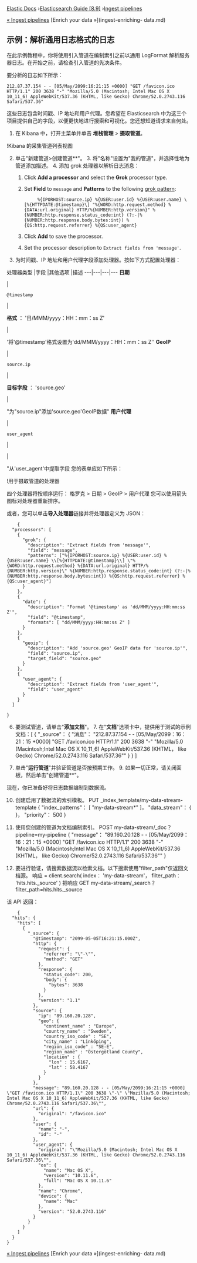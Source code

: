 

[Elastic Docs](/guide/) ›[Elasticsearch Guide [8.9]](index.md) ›[Ingest
pipelines](ingest.md)

[« Ingest pipelines](ingest.md) [Enrich your data »](ingest-enriching-
data.md)

## 示例：解析通用日志格式的日志

在此示例教程中，你将使用引入管道在编制索引之前以通用 LogFormat 解析服务器日志。在开始之前，请检查引入管道的先决条件。

要分析的日志如下所示：

    
    
    212.87.37.154 - - [05/May/2099:16:21:15 +0000] "GET /favicon.ico HTTP/1.1" 200 3638 "-" "Mozilla/5.0 (Macintosh; Intel Mac OS X 10_11_6) AppleWebKit/537.36 (KHTML, like Gecko) Chrome/52.0.2743.116 Safari/537.36"

这些日志包含时间戳、IP 地址和用户代理。您希望在 Elasticsearch 中为这三个项目提供自己的字段，以便更快地进行搜索和可视化。您还想知道请求来自何处。

1. 在 Kibana 中，打开主菜单并单击 **堆栈管理** > **摄取管道**。

!Kibana 的采集管道列表视图

2. 单击"新建管道>创建管道**"。  3. 将"名称"设置为"我的管道"，并选择性地为管道添加描述。  4. 添加 grok 处理器以解析日志消息：

    1. Click **Add a processor** and select the **Grok** processor type. 
    2. Set **Field** to `message` and **Patterns** to the following [grok pattern](grok.html "Grokking grok"):
        
                %{IPORHOST:source.ip} %{USER:user.id} %{USER:user.name} \[%{HTTPDATE:@timestamp}\] "%{WORD:http.request.method} %{DATA:url.original} HTTP/%{NUMBER:http.version}" %{NUMBER:http.response.status_code:int} (?:-|%{NUMBER:http.response.body.bytes:int}) %{QS:http.request.referrer} %{QS:user_agent}

    3. Click **Add** to save the processor. 
    4. Set the processor description to `Extract fields from 'message'`. 

5. 为时间戳、IP 地址和用户代理字段添加处理器。按如下方式配置处理器：

处理器类型 |字段 |其他选项 |描述 ---|---|---|--- **日期**

|

`@timestamp`

|

**格式** ： '日/MMM/yyyy：HH：mm：ss Z'

|

'将'@timestamp'格式设置为'dd/MMM/yyyy：HH：mm：ss Z'' **GeoIP**

|

`source.ip`

|

**目标字段** ： 'source.geo'

|

"为"source.ip"添加'source.geo'GeoIP数据" **用户代理**

|

`user_agent`

|

|

"从'user_agent'中提取字段 您的表单应如下所示：

!用于摄取管道的处理器

四个处理器将按顺序运行： 格罗克 > 日期 > GeoIP > 用户代理 您可以使用箭头图标对处理器重新排序。

或者，您可以单击**导入处理器**链接并将处理器定义为 JSON：

    
        {
      "processors": [
        {
          "grok": {
            "description": "Extract fields from 'message'",
            "field": "message",
            "patterns": ["%{IPORHOST:source.ip} %{USER:user.id} %{USER:user.name} \\[%{HTTPDATE:@timestamp}\\] \"%{WORD:http.request.method} %{DATA:url.original} HTTP/%{NUMBER:http.version}\" %{NUMBER:http.response.status_code:int} (?:-|%{NUMBER:http.response.body.bytes:int}) %{QS:http.request.referrer} %{QS:user_agent}"]
          }
        },
        {
          "date": {
            "description": "Format '@timestamp' as 'dd/MMM/yyyy:HH:mm:ss Z'",
            "field": "@timestamp",
            "formats": [ "dd/MMM/yyyy:HH:mm:ss Z" ]
          }
        },
        {
          "geoip": {
            "description": "Add 'source.geo' GeoIP data for 'source.ip'",
            "field": "source.ip",
            "target_field": "source.geo"
          }
        },
        {
          "user_agent": {
            "description": "Extract fields from 'user_agent'",
            "field": "user_agent"
          }
        }
      ]
    
    }

6. 要测试管道，请单击"**添加文档**"。  7. 在"**文档**"选项卡中，提供用于测试的示例文档：[ { "_source"： { "消息"： "212.87.37.154 - - [05/May/2099：16：21：15 +0000] \"GET /favicon.ico HTTP/1.1\" 200 3638 \"-\" "Mozilla/5.0 (Macintosh;Intel Mac OS X 10_11_6) AppleWebKit/537.36 (KHTML， like Gecko) Chrome/52.0.2743.116 Safari/537.36\"" } } ]

8. 单击"**运行管道**"并验证管道是否按预期工作。  9. 如果一切正常，请关闭面板，然后单击"创建管道**"。

现在，你已准备好将日志数据编制到数据流。

10. 创建启用了数据流的索引模板。           PUT _index_template/my-data-stream-template { "index_patterns"： [ "my-data-stream*" ]， "data_stream"： { }， "priority"： 500 }

11. 使用您创建的管道为文档编制索引。           POST my-data-stream/_doc？pipeline=my-pipeline { "message"： "89.160.20.128 - - [05/May/2099：16：21：15 +0000] \"GET /favicon.ico HTTP/1.1\" 200 3638 \"-\" "Mozilla/5.0 (Macintosh;Intel Mac OS X 10_11_6) AppleWebKit/537.36 (KHTML， like Gecko) Chrome/52.0.2743.116 Safari/537.36\"" }

12. 要进行验证，请搜索数据流以检索文档。以下搜索使用"filter_path"仅返回文档源。           响应 = client.search( index： 'my-data-stream'， filter_path： 'hits.hits._source' ) 把响应 GET my-data-stream/_search？filter_path=hits.hits._source

该 API 返回：

    
        {
      "hits": {
        "hits": [
          {
            "_source": {
              "@timestamp": "2099-05-05T16:21:15.000Z",
              "http": {
                "request": {
                  "referrer": "\"-\"",
                  "method": "GET"
                },
                "response": {
                  "status_code": 200,
                  "body": {
                    "bytes": 3638
                  }
                },
                "version": "1.1"
              },
              "source": {
                "ip": "89.160.20.128",
                "geo": {
                  "continent_name" : "Europe",
                  "country_name" : "Sweden",
                  "country_iso_code" : "SE",
                  "city_name" : "Linköping",
                  "region_iso_code" : "SE-E",
                  "region_name" : "Östergötland County",
                  "location" : {
                    "lon" : 15.6167,
                    "lat" : 58.4167
                  }
                }
              },
              "message": "89.160.20.128 - - [05/May/2099:16:21:15 +0000] \"GET /favicon.ico HTTP/1.1\" 200 3638 \"-\" \"Mozilla/5.0 (Macintosh; Intel Mac OS X 10_11_6) AppleWebKit/537.36 (KHTML, like Gecko) Chrome/52.0.2743.116 Safari/537.36\"",
              "url": {
                "original": "/favicon.ico"
              },
              "user": {
                "name": "-",
                "id": "-"
              },
              "user_agent": {
                "original": "\"Mozilla/5.0 (Macintosh; Intel Mac OS X 10_11_6) AppleWebKit/537.36 (KHTML, like Gecko) Chrome/52.0.2743.116 Safari/537.36\"",
                "os": {
                  "name": "Mac OS X",
                  "version": "10.11.6",
                  "full": "Mac OS X 10.11.6"
                },
                "name": "Chrome",
                "device": {
                  "name": "Mac"
                },
                "version": "52.0.2743.116"
              }
            }
          }
        ]
      }
    }

[« Ingest pipelines](ingest.md) [Enrich your data »](ingest-enriching-
data.md)
